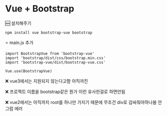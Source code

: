 # Vue + Bootstrap

:new: 설치해주기

```
npm install vue bootstrap-vue bootstrap
```

:star: main.js 추가

```vue
import BootstrapVue from 'bootstrap-vue'
import 'bootstrap/dist/css/bootstrap.min.css'
import 'bootstrap-vue/dist/bootstrap-vue.css'

Vue.use(BootstrapVue)
```

:x: vue3에서는 지원되지 않는다고함 아직까진

:x: 프로젝트 이름을 bootstrap같은 뭔가 이런 유사한걸로 하면안됨

:x: vue2에서는 아직까지 root를 하나만 가지기 때문에 무조건 div로 감싸줘야하나봄 안그럼 에러


